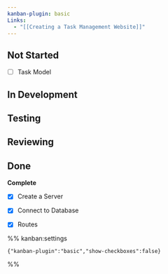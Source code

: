 ```yaml
---
kanban-plugin: basic
Links:
  - "[[Creating a Task Management Website]]"
---
```


## Not Started

- [ ] Task Model


## In Development



## Testing



## Reviewing



## Done

**Complete**
- [x] Create a Server
- [x] Connect to Database
- [x] Routes




%% kanban:settings
```
{"kanban-plugin":"basic","show-checkboxes":false}
```
%%